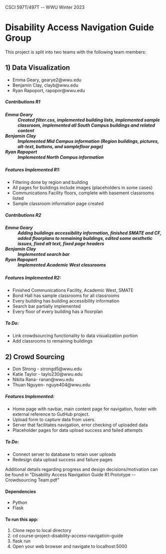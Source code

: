 CSCI 597T/497T -- WWU
Winter 2023

<h1> Disability Access Navigation Guide Group </h1>

This project is split into two teams with the following team members:

<h2> 1) Data Visualization </h2>
   <ul>
   <li> Emma Geary, gearye2@wwu.edu </li>
   <li>Benjamin Clay, clayb@wwu.edu </li>
   <li> Ryan Rapoport, rapopor@wwu.edu </li>
   </ul>

<h5> Contributions R1<h5>
   <dl>
      <dt>Emma Geary</dt>
      <dd>Created filter.css, implemented building lists, implemented sample classroom, implemented all South Campus buildings and related content</dd>
      <dt>Benjamin Clay</dt>
      <dd>Implemented Mid Campus information (Region buildings, pictures, alt-text, buttons, and samplefloor page)</dd>
      <dt>Ryan Rapoport</dt>
      <dd>Implemented North Campus information</dd>
   </dl>

<h5> Features Implemented R1: </h5>
   <ul>
   <li> Filtering done by region and building
   <li> All pages for buildings include images (placeholders in some cases)
   <li> Communications Facility floors, complete with basement classrooms listed
   <li> Sample classroom information page created
   </ul>

<h5> Contributions R2<h5>
   <dl>
      <dt>Emma Geary</dt>
      <dd>Adding buildings accessibility information, finished SMATE and CF, added floorplans to remaining buildings, edited some aesthetic issues, fixed alt text, fixed page headers</dd>
      <dt>Benjamin Clay</dt>
      <dd>Implemented search bar</dd>
      <dt>Ryan Rapoport</dt>
      <dd>Implemented Academic West classrooms</dd>
   </dl>

<h5> Features Implemented R2: </h5>
   <ul>
   <li> Finished Communications Facility, Academic West, SMATE
   <li> Bond Hall has sample classrooms for all classrooms
   <li> Every building has building accessibility information
   <li> Search bar partially implemented
   <li> Every floor of every building has a floorplan
   </ul>

<h5> To Do: </h5>
   <ul>
   <li> Link crowdsourcing functionality to data visualization portion
   <li> Add classrooms to remaining buildings
   </ul>

<p></p>

<h2> 2) Crowd Sourcing </h2>
<ul>
   <li> Don Strong - strongd5@wwu.edu </li>
   <li> Katie Taylor - taylo230@wwu.edu </li>
   <li> Nikita Rana- ranan@wwu.edu </li>
   <li> Thuan Nguyen- nguye404@wwu.edu </li>
</ul>

<h5> Features Implemented: </h5>
   <ul>
   <li> Home page with navbar, main content page for navigation, footer with external reference to GutHub project. </li>
   <li> Upload form to capture data from users. </li>
   <li> Server that facilitates navigation, error checking of uploaded data </li>
   <li> Placeholder pages for data upload success and failed attempts </li>
   </ul>

<h5> To Do: </h5>
   <ul>
   <li> Connect server to database to retain user uploads</li>
   <li> Redesign data upload success and failure pages </li>
   </ul>

<p>Additional details regarding progress and design decisions/motivation can be found in "Disability Access Navigation Guide R1 Prototype -- Crowdsourcing Team.pdf"</p>

<p></p>

<h4> Dependencies </h4>
<ul>
   <li> Python </li>
   <li> Flask </li>
</ul>

<h4> To run this app: </h4>
<ol>
   <li> Clone repo to local directory </li>
   <li> cd course-project-disability-access-navigation-guide </li>
   <li> flask run </li>
   <li> Open your web browser and navigate to localhost:5000 </li>
</ol>
